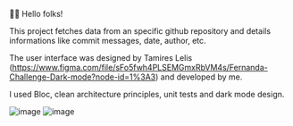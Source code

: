 👋🏼 Hello folks!

This project fetches data from an specific github repository and details informations like commit messages, date, author, etc. 

The user interface was designed by Tamires Lelis (https://www.figma.com/file/sFo5fwh4PLSEMGmxRbVM4s/Fernanda-Challenge-Dark-mode?node-id=1%3A3) and developed by me.

I used Bloc, clean architecture principles, unit tests and dark mode design.

![image](https://user-images.githubusercontent.com/22924345/122320427-8f84fa00-cef8-11eb-9681-a91d14fce621.png)
![image](https://user-images.githubusercontent.com/22924345/122320449-9b70bc00-cef8-11eb-9e93-f38699f6459a.png)

 

